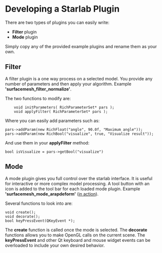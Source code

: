 # Developing a Starlab Plugin #

There are two types of plugins you can easily write:
  * **Filter** plugin
  * **Mode** plugin

Simply copy any of the provided example plugins and rename them as your own.

## Filter ##
A filter plugin is a one way process on a selected model. You provide any number of parameters and then apply your algorithm. Example **'surfacemesh\_filter\_normalize'**.

The two functions to modify are:
```
    void initParameters( RichParameterSet* pars );
    void applyFilter( RichParameterSet* pars );
```

Where you can easily add parameters such as:
```
pars->addParam(new RichFloat("angle", 90.0f, "Maximum angle"));
pars->addParam(new RichBool("visualize", true, "Visualize result"));
```

And use them in your **applyFilter** method:
```
bool isVisualize = pars->getBool("visualize")
```

## Mode ##
A mode plugin gives you full control over the starlab interface. It is useful for interactive or more complex model processing. A tool button with an icon is added to the tool bar for each loaded mode plugin. Example **'surfacemesh\_mode\_arapdeform'** ([in action](http://www.youtube.com/watch?v=95KVrSfc1r8)).

Several functions to look into are:
```
void create();
void decorate();
bool keyPressEvent(QKeyEvent *);
```

The **create** function is called once the mode is selected. The **decorate** functions allows you to make OpenGL calls on the current scene. The **keyPressEvent** and other Qt keyboard and mouse widget events can be overloaded to include your own desired behavior.
